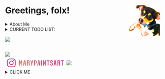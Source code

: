 # Greetings, folx! <img align="right" img src="https://raw.githubusercontent.com/Cheez0id/MaryLeePrince-portfolio1/main/assets/images/reggi27.png" width="100px">

<details><summary>About Me</summary>
 <br>
 Hi! My name is <a href="https://www.linkedin.com/in/mary-prince-005404200/">Mary Prince</a>.
 <p>
TL/DR: I'm a Badass that you want on your team!<br><br>
I love to learn as much as I love working with and leading dynamic, engaged teams towards goals that make a difference for humanity. <br> 
  My previous leadership experience in the background screening field has prepared me to be a vital bridge between the technologies implemented and users from vendors to clients.
 <br>
Take a look at the <a href="https://drive.google.com/file/d/1aI961yDONm3oKS4d1qeBjc4w4NRuaBNd/view">Georgia Institute of Technology Coding Bootcamp Full-Stack Flex Curriculum</a> that I'm currently enrolled in. I expect to graduate with bells and whistles and excellent references on March 9th, 2022.
 <br>
 I am looking for my next employer!  It could be You!  Check out my <a href="https://www.linkedin.com/in/mary-prince-005404200/">LinkedIn</a> and reach out! 
 
 My <a href="https://github.com/Cheez0id/MaryLeePrince-portfolio1">First Simple Portfolio (new portfolio ETA 3/1/22)</a> will be replaced by 3/1/22 with a portfolio built using React and other new technologies.
 <br>
 </p>
 </details>
<details><summary>CURRENT TODO LIST:</summary>
<ul>
 <li>[x] FULL_STACK_STOREFRONT - group project (<a href="https://cookies-for-coders-mary.herokuapp.com/">Deployed!</a>)</li>
 <li>[ ] Homework : E-commerce site (in progress❇)</li>
 <li>[ ] Personal Project (in progress) : Full Stack App <br><a href="https://github.com/Cheez0id/EpiMood"><img src="https://raw.githubusercontent.com/Cheez0id/EpiMood/main/assets/images/epiMoodLogo.png" width=100px></a></li>
 <li>[ ] Update Resume and Linkedin (in progress❇)</li>
 <li>[ ] Personal Project: full-stack site to host my traditional and digital art</li>

 </details>

<div>

<img align="center" src="https://github-readme-stats.vercel.app/api/?username=Cheez0id&theme=<THEME_NAME>"/> </br>

<br>
<a href="https://www.linkedin.com/in/mary-prince-005404200/">
<img align="center" src="https://content.linkedin.com/content/dam/me/business/en-us/amp/brand-site/v2/bg/LI-Logo.svg.original.svg"/></a>
<br>
<a href="https://www.instagram.com/marypaintsart/">
<img align="center" src="https://raw.githubusercontent.com/Cheez0id/MaryLeePrince-portfolio1/main/assets/images/instagramname.png"/ width="200px"><img align="center" src="https://raw.githubusercontent.com/Cheez0id/MaryLeePrince-portfolio1/main/assets/images/chameleon.png" width="200px"></a>

</div>

 
<details><summary>CLICK ME</summary>
<p>

https://user-images.githubusercontent.com/93955021/152621523-3eaf2dc3-1ca3-4517-8e7e-8e3e808ceaf0.mp4

</p>
</details>




